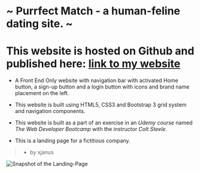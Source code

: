 # ~ Purrfect Match - a human-feline dating site. ~
# This website is hosted on Github and published here: [link to my website](https://xjanus.github.io/purrfect-match-frontend-landingpage/) 

* A Front End Only website with navigation bar with activated Home button, a sign-up button and a login button with icons and brand name placement on the left.

* This website is built using HTML5, CSS3 and Bootstrap 3 grid system and navigation components.

* This website is built as a part of an exercise in an *Udemy course* named *The Web Developer Bootcamp* with the instructor *Colt Steele*.

* This is a landing page for a fictitious company.

> - by xjanus

![Snapshot of the Landing-Page](https://i.ibb.co/DkzmpSp/purrfect-match.png)

